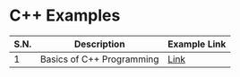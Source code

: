 # C++ Examples

| S.N. | Description                  | Example Link                               |
| ---- | ---------------------------- | ------------------------------------------ |
| 1    | Basics of C++ Programming    | [Link](basicsOfC++Programming)             |


